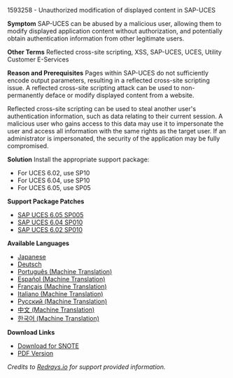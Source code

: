 1593258 - Unauthorized modification of displayed content in SAP-UCES

**Symptom**
SAP-UCES can be abused by a malicious user, allowing them to modify displayed application content without authorization, and potentially obtain authentication information from other legitimate users.

**Other Terms**
Reflected cross-site scripting, XSS, SAP-UCES, UCES, Utility Customer E-Services

**Reason and Prerequisites**
Pages within SAP-UCES do not sufficiently encode output parameters, resulting in a reflected cross-site scripting issue. A reflected cross-site scripting attack can be used to non-permanently deface or modify displayed content from a website.

Reflected cross-site scripting can be used to steal another user's authentication information, such as data relating to their current session. A malicious user who gains access to this data may use it to impersonate the user and access all information with the same rights as the target user. If an administrator is impersonated, the security of the application may be fully compromised.

**Solution**
Install the appropriate support package:
- For UCES 6.02, use SP10
- For UCES 6.04, use SP10
- For UCES 6.05, use SP05

**Support Package Patches**
- [SAP UCES 6.05 SP005](https://me.sap.com/sap/support/swdc/notes?cvnr=01200615320200014297&support_package=SP005&patch_level=000000)
- [SAP UCES 6.04 SP010](https://me.sap.com/sap/support/swdc/notes?cvnr=01200615320200011135&support_package=SP010&patch_level=000000)
- [SAP UCES 6.02 SP010](https://me.sap.com/sap/support/swdc/notes?cvnr=01200615320200009197&support_package=SP010&patch_level=000000)

**Available Languages**
- [Japanese](https://me.sap.com/notes/0001593258/J)
- [Deutsch](https://me.sap.com/notes/0001593258/D)
- [Português (Machine Translation)](https://me.sap.com/notes/0001593258/P)
- [Español (Machine Translation)](https://me.sap.com/notes/0001593258/S)
- [Français (Machine Translation)](https://me.sap.com/notes/0001593258/F)
- [Italiano (Machine Translation)](https://me.sap.com/notes/0001593258/I)
- [Русский (Machine Translation)](https://me.sap.com/notes/0001593258/R)
- [中文 (Machine Translation)](https://me.sap.com/notes/0001593258/1)
- [한국어 (Machine Translation)](https://me.sap.com/notes/0001593258/3)

**Download Links**
- [Download for SNOTE](https://notesdownloads.sap.com/note/0040000017250452017)
- [PDF Version](https://userapps.support.sap.com/sap/support/sfm/notes/print/0001593258?language=en-US&token=6E1EAE4882413A1C1BC8D911DD5D7BE6)

*Credits to [Redrays.io](https://redrays.io) for support provided information.*